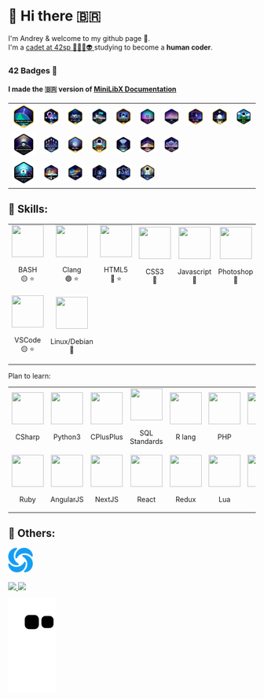 # 👋 Hi there 🇧🇷

I'm Andrey & welcome to my github page 🙂.
<br>
I'm a
<a href="https://profile.intra.42.fr/users/adantas-" target="_blank">
	cadet at 42sp 👨‍🚀🚀👽
</a>
studying to become a **human coder**.
<br>

[comment]: <> (My evolution on the 42 CV)

### 42 Badges 🏅

#### I made the 🇧🇷 version of [MiniLibX Documentation](https://github.com/andreyvdl/MiniLibX_my_docs)<br>

<table>
	<tr>
		<td>
			<img src="./images/phase_onem.png" alt="MISSION CLEAR" width="175px">
		</td>
		<td>
			<a href="https://github.com/andreyvdl/42-libft" target="_blank">
				<img src="./images/libftm.png" alt="Silêncio na biblioteca 🤫" width="125px">
			</a>
		</td>
		<td>
			<a href="https://github.com/andreyvdl/42-get-next-line" target="_blank">
				<img src="./images/get_next_linem.png" alt="Raba eni" width="125px">
			</a>
		</td>
		<td>
			<a href="https://github.com/andreyvdl/42-ft_printf" target="_blank">
				<img src="./images/ft_printfe.png" alt="agora da pra usar printf" width="125px">
			</a>
		</td>
		<td>
			<a href="https://github.com/andreyvdl/42-Born2BeRoot" target="_blank">
				<img src="./images/born2berootm.png" alt="já da pra formatar o pc" width="125px">
			</a>
		</td>
		<td>
			<a href="https://github.com/andreyvdl/42-fract-ol" target="_blank">
				<img src="./images/fract-oln.png" alt="funny colors go brrrrrrrrrrrr" width="125px">
			</a>
		</td>
		<td>
			<a href="https://github.com/andreyvdl/42-FdF" target="_blank">
				<img src="./images/fdfn.png" alt="Eu não sei matemática básica" width="125px">
			</a>
		</td>
		<td>
			<a href="https://github.com/andreyvdl/42-so_long" target="_blank">
				<img src="./images/so_longm.png" alt="7 ou mais funções todo dia" width="125px">
			</a>
		</td>
		<td>
			<a href="https://github.com/andreyvdl/42-minitalk" target="_blank">
				<img src="./images/minitalkm.png" alt="... --- ..." width="125px">
			</a>
		</td>
		<td>
			<img src="./images/pipexn.png" alt="nanoshell" width="125px">
		</td>
	</tr>
	<tr>
		<td>
			<img src="./images/phase_twon.png" alt="CONGRATULATIONS" width="175px">
		</td>
		<td>
			<a href="https://github.com/andreyvdl/42-push_swap" target="_blank">
				<img src="./images/push_swape.png" alt="joga pra cá, joga pra lá" width="125px">
			</a>
		</td>
		<td>
			<a href="https://github.com/andreyvdl/Minishell" target="_blank">
				<img src="./images/minishellm.png" alt="/dev/null$>" width="125px">
			</a>
		</td>
		<td>
			<a href="https://github.com/andreyvdl/42-philosophers" target="_blank">
				<img src="./images/philosophersm.png" alt="So solo che non so niente" width="125px">
			</a>
		</td>
		<td>
			<a href="https://github.com/andreyvdl/42-NetPractice" target="_blank">
				<img src="./images/netpracticen.png" alt="157.40.95.145" width="125px">
			</a>
		</td>
		<td>
			<img src="./images/cub3dn.png" alt="RIP AND TEAR UNTIL IS DONE" width="125px">
		</td>
		<td>
			<img src="./images/minirtn.png" alt="WOW NICE GRAPHICS" width="125px">
		</td>
	</tr>
	<tr>
		<td>
			<img src="./images/phase_threen.png" alt="$USER LEVEL 99 HP:$hp_cur/$hp_max MP:$mp_cur/$mp_max" width="175px">
		</td>
		<td>
			<img src="./images/cppn.png" alt="printf(%d, C++)" width="125px">
		</td>
		<td>
			<img src="./images/inceptionn.png" alt="ng." width="125px">
		</td>
		<td>
			<img src="./images/webservn.png" alt="HTTPS://" width="125px">
		</td>
		<td>
			<img src="./images/ft_ircn.png" alt="DISCORDO" width="125px">
		</td>
		<td>
			<img src="./images/ft_transcendencen.png" alt="I AM THE GOD OF CODE" width="125px">
		</td>
	</tr>
</table>

[comment]: <> (Things i know how to work)
[comment]: <> (The color tells how much I know 🔴 low-mid, 🟡 mid, 🟢 mid-top)
[comment]: <> (The star tells if is something I like to use)

## 🔰 Skills:

<table>
	<tr>
		<td align="center">
			<img src="https://cdn.jsdelivr.net/gh/devicons/devicon/icons/bash/bash-original.svg" width="65" height="65">
			<br>
			<p>
				BASH
				<br>
				🟡 ⭐
			</p>
		</td>
		<td align="center">
			<img src="https://cdn.jsdelivr.net/gh/devicons/devicon/icons/c/c-plain.svg" width="65" height="65">
			<br>
			<p>
				Clang
				<br>
				🟢 ⭐
			</p>
		</td>
		<td align="center">
			<img src="https://cdn.jsdelivr.net/gh/devicons/devicon/icons/html5/html5-plain-wordmark.svg" width="65" height="65">
			<br>
			<p>
				HTML5
				<br>
				🔴 ⭐
			</p>
		</td>
		<td align="center">
			<img src="https://cdn.jsdelivr.net/gh/devicons/devicon/icons/css3/css3-plain-wordmark.svg" width="65" height="65">
			<br>
			<p>
				CSS3
				<br>
				🔴
			</p>
		</td>
		<td align="center">
			<img src="https://cdn.jsdelivr.net/gh/devicons/devicon/icons/javascript/javascript-plain.svg" width="65" height="65">
			<br>
			<p>
				Javascript
				<br>
				🔴
			</p>
		</td>
		<td align="center">
			<img src="https://cdn.jsdelivr.net/gh/devicons/devicon/icons/photoshop/photoshop-line.svg" width="65" height="65">
			<br>
			<p>
				Photoshop
				<br>
				🔴
			</p>
		</td>
		<td align="center">
			<img src="https://cdn.jsdelivr.net/gh/devicons/devicon/icons/vim/vim-original.svg" width="65" height="65">
			<br>
			<p>
				VIM
				<br>
				🟡
			</p>
		</td>
		<td align="center">
			<img src="https://cdn.jsdelivr.net/gh/devicons/devicon/icons/go/go-original-wordmark.svg" width="65" height="65">
			<br>
			<p>
				GOlang
				<br>
				🔴 ⭐
			</p>
		</td>
	</tr>
	<tr>	
		<td align="center">
			<img src="https://cdn.jsdelivr.net/gh/devicons/devicon/icons/vscode/vscode-original-wordmark.svg" width="65" height="65">
			<br>
			<p>
				VSCode
				<br>
				🟡 ⭐
			</p>
		</td>
		<td align="center">
			<img src="https://cdn.jsdelivr.net/gh/devicons/devicon/icons/debian/debian-plain-wordmark.svg" width="65" height="65">
			<br>
			<p>
				Linux/Debian
				<br>
				🔴
			</p>
		</td>
	</tr>
</table>

Plan to learn:

<table>
	<tr>
		<td align="center">
			<img src="https://cdn.jsdelivr.net/gh/devicons/devicon/icons/csharp/csharp-plain.svg" width="65" height="65">
			<br>
			<p>
				CSharp
			</p>
		</td>
		<td align="center">
			<img src="https://cdn.jsdelivr.net/gh/devicons/devicon/icons/python/python-original-wordmark.svg" width="65" height="65">
			<br>
			<p>
				Python3
			</p>
		</td>
		<td align="center">
			<img src="https://cdn.jsdelivr.net/gh/devicons/devicon/icons/cplusplus/cplusplus-plain.svg" width="65" height="65">
			<br>
			<p>
				CPlusPlus
			</p>
		</td>
		<td align="center">
			<img src="https://cdn.jsdelivr.net/gh/devicons/devicon/icons/mysql/mysql-original-wordmark.svg" width="65" height="65">
			<br>
			<p>
				SQL Standards
			</p>
		</td>
		<td align="center">
			<img src="https://cdn.jsdelivr.net/gh/devicons/devicon/icons/r/r-original.svg" width="65" height="65">
			<br>
			<p>
				R lang
			</p>
		</td>
		<td align="center">
			<img src="https://cdn.jsdelivr.net/gh/devicons/devicon/icons/php/php-plain.svg" width="65" height="65">
			<br>
			<p>
				PHP
			</p>
		</td>
		<td align="center">
			<img src="https://cdn.jsdelivr.net/gh/devicons/devicon/icons/java/java-original-wordmark.svg" width="65" height="65">
			<br>
			<p>
				Java
			</p>
		</td>
		<td align="center">
			<img src="https://cdn.jsdelivr.net/gh/devicons/devicon/icons/kotlin/kotlin-original-wordmark.svg" width="65" height="65">
			<br>
			<p>
				Kotlin
			</p>
		</td>
	</tr>
	<tr>
		<td align="center">
			<img src="https://cdn.jsdelivr.net/gh/devicons/devicon/icons/ruby/ruby-original-wordmark.svg" width="65" height="65">
			<br>
			<p>
				Ruby
			</p>
		</td>
		<td align="center">
			<img src="https://cdn.jsdelivr.net/gh/devicons/devicon/icons/angularjs/angularjs-original-wordmark.svg" width="65" height="65">
			<br>
			<p>
				AngularJS
			</p>
		</td>
		<td align="center">
			<img src="https://cdn.jsdelivr.net/gh/devicons/devicon/icons/nextjs/nextjs-original.svg" width="65" height="65">
			<br>
			<p>
				NextJS
			</p>
		</td>
		<td align="center">
			<img src="https://cdn.jsdelivr.net/gh/devicons/devicon/icons/react/react-original.svg" width="65" height="65">
			<br>
			<p>
				React
			</p>
		</td>
		<td align="center">
			<img src="https://cdn.jsdelivr.net/gh/devicons/devicon/icons/redux/redux-original.svg" width="65" height="65">
			<br>
			<p>
				Redux
			</p>
		</td>
		<td align="center">
			<img src="https://cdn.jsdelivr.net/gh/devicons/devicon/icons/lua/lua-original-wordmark.svg" width="65" height="65">
			<br>
			<p>
				Lua
			</p>
		</td>
		<td align="center">
			<img src="https://cdn.jsdelivr.net/gh/devicons/devicon/icons/perl/perl-original.svg" width="65" height="65">
			<br>
			<p>
				Perl
			</p>
		</td>
	</tr>
</table>

## 🧠 Others:
<a href="https://github.com/andreyvdl/Sololearn" target="_blank">
	<img src="./images/sololearn_logo.svg" alt="home alone" width="50" height="50">
</a>
<br>
<br>

<a href="https://github.com/andreyvdl">
	<img width="200" src="https://github-readme-stats.vercel.app/api/top-langs/?username=andreyvdl&langs_count=7&theme=chartreuse-dark"/>
	<img height="200" src="https://github-readme-stats.vercel.app/api?username=andreyvdl&show_icons=true&theme=chartreuse-dark&include_all_commits=true&count_private=true"/>
	<br>
</a>

![snake gif](https://github.com/andreyvdl/andreyvdl/blob/output/github-contribution-grid-snake.svg)

